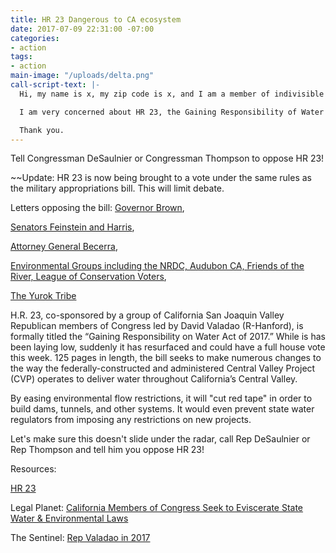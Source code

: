 ```yaml
---
title: HR 23 Dangerous to CA ecosystem
date: 2017-07-09 22:31:00 -07:00
categories:
- action
tags:
- action
main-image: "/uploads/delta.png"
call-script-text: |-
  Hi, my name is x, my zip code is x, and I am a member of indivisible 4c.

  I am very concerned about HR 23, the Gaining Responsibility of Water Act. This bill could permanently harm our rivers and the Bay-Delta estuary. It will override CA environmental law and prevent implementation of the Endangered Species Act. Please tell the Congressman that I am alarmed at recent legislation to speed this bill to a floor vote and that I strongly oppose this bill.

  Thank you.
---
```


Tell Congressman DeSaulnier or Congressman Thompson to oppose HR 23!

~~Update: HR 23 is now being brought to a vote under the same rules as the military appropriations bill. This will limit debate.

Letters opposing the bill:
[Governor Brown](https://www.nrdc.org/sites/default/files/media-uploads/hr_23_governor_brown_oppose.pdf),

[Senators Feinstein and Harris](https://www.feinstein.senate.gov/public/index.cfm/press-releases?ID=1E243FC5-4351-409F-BF12-3B0C8A4ED9D8AG),

[Attorney General Becerra](https://www.nrdc.org/sites/default/files/media-uploads/ag_becerra_hr_23_oppose.pdf),
 
[Environmental Groups including the NRDC, Audubon CA, Friends of the River, League of Conservation Voters](https://www.nrdc.org/sites/default/files/media-uploads/hr_23_ngo_oppose_letter.pdf),

[The Yurok Tribe](https://www.nrdc.org/sites/default/files/media-uploads/yurok_tribe_oppose_hr_23.pdf)

 

H.R. 23, co-sponsored by a group of California San Joaquin Valley Republican members of Congress led by David Valadao (R-Hanford), is formally titled the “Gaining Responsibility on Water Act of 2017.” While is has been laying low, suddenly it has resurfaced and could have a full house vote this week.  125 pages in length, the bill seeks to make numerous changes to the way the federally-constructed and administered Central Valley Project (CVP) operates to deliver water throughout California’s Central Valley.

By easing environmental flow restrictions, it will "cut red tape" in order to build dams, tunnels, and other systems. It would even prevent state water regulators from imposing any restrictions on new projects.

Let's make sure this doesn't slide under the radar, call Rep DeSaulnier or Rep Thompson and tell him you oppose HR 23!

Resources:

[HR 23](https://www.congress.gov/bill/115th-congress/house-bill/23?q=%7B%22search%22%3A%5B%22hr+23%22%5D%7D&r=1)


Legal Planet: [California Members of Congress Seek to Eviscerate State Water & Environmental Laws ](http://legal-planet.org/2017/06/10/california-members-of-congress-seek-to-eviscerate-state-water-environmental-laws/)

The Sentinel: [Rep Valadao in 2017](http://hanfordsentinel.com/gallery/rep-valadao-in/collection_decb12bd-0442-513b-8c2c-d91112e024ef.html?utm_content=buffer671ea&utm_medium=social&utm_source=twitter.com&utm_campaign=LEEDCC)